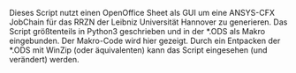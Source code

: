 Dieses Script nutzt einen OpenOffice Sheet als GUI um eine ANSYS-CFX JobChain für das RRZN der Leibniz Universität Hannover zu generieren. Das Script größtenteils in Python3 geschrieben und in der *.ODS als Makro eingebunden.
Der Makro-Code wird hier gezeigt. Durch ein Entpacken der *.ODS mit WinZip (oder äquivalenten) kann das Script eingesehen (und verändert) werden.
